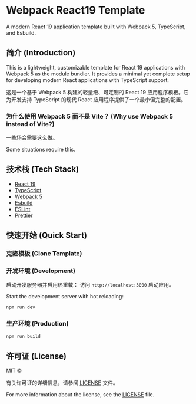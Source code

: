 # Webpack React19 Template

A modern React 19 application template built with Webpack 5, TypeScript, and Esbuild.

## 简介 (Introduction)

This is a lightweight, customizable template for React 19 applications with Webpack 5 as the module bundler. It provides a minimal yet complete setup for developing modern React applications with TypeScript support.

这是一个基于 Webpack 5 构建的轻量级、可定制的 React 19 应用程序模板。它为开发支持 TypeScript 的现代 React 应用程序提供了一个最小但完整的配置。

### 为什么使用 Webpack 5 而不是 Vite？ (Why use Webpack 5 instead of Vite?)

一些场合需要这么做。

Some situations require this.

## 技术栈 (Tech Stack)

- [React 19](https://reactjs.org/)
- [TypeScript](https://www.typescriptlang.org/)
- [Webpack 5](https://webpack.js.org/)
- [Esbuild](https://esbuild.github.io/)
- [ESLint](https://eslint.org/)
- [Prettier](https://prettier.io/)

## 快速开始 (Quick Start)

### 克隆模板 (Clone Template)

### 开发环境 (Development)

启动开发服务器并启用热重载：
访问 `http://localhost:3000` 启动应用。

Start the development server with hot reloading:

```bash
npm run dev
```

### 生产环境 (Production)

```bash
npm run build
```

## 许可证 (License)

MIT ©

有关许可证的详细信息，请参阅 [LICENSE](LICENSE) 文件。

For more information about the license, see the [LICENSE](LICENSE) file.
